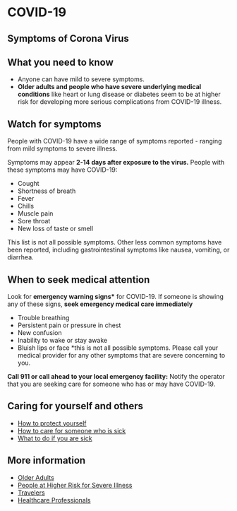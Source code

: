 # COVID-19
## Symptoms of Corona Virus
## What you need to know
- Anyone can have mild to severe symptoms.
- __Older adults and people who have severe underlying medical conditions__ like heart or lung disease or diabetes seem to be at higher risk for developing more serious complications from COVID-19 illness.

## Watch for symptoms
People with COVID-19 have a wide range of symptoms reported - ranging from mild symptoms to severe illness.

Symptoms may appear __2-14 days after exposure to the virus.__ People with these symptoms may have COVID-19:
- Cought
- Shortness of breath
- Fever
- Chills
- Muscle pain
- Sore throat
- New loss of taste or smell

This list is not all possible symptoms. Other less common symptoms have been reported, including gastrointestinal symptoms like nausea, vomiting, or diarrhea.

## When to seek medical attention
Look for __emergency warning signs*__ for COVID-19. If someone is showing any of these signs, __seek emergency medical care immediately__
- Trouble breathing
- Persistent pain or pressure in chest
- New confusion
- Inability to wake or stay awake
- Bluish lips or face
*this is not all possible symptoms. Please call your medical provider for any other symptoms that are severe concerning to you.

__Call 911 or call ahead to your local emergency facility:__ Notify the operator that you are seeking care for someone who has or may have COVID-19.
## Caring for yourself and others
- [How to protect yourself](https://www.cdc.gov/coronavirus/2019-ncov/prevent-getting-sick/prevention.html)
- [How to care for someone who is sick](https://www.cdc.gov/coronavirus/2019-ncov/if-you-are-sick/care-for-someone.html)
- [What to do if you are sick](https://www.cdc.gov/coronavirus/2019-ncov/if-you-are-sick/steps-when-sick.html)

## More information
- [Older Adults](https://www.cdc.gov/coronavirus/2019-ncov/need-extra-precautions/older-adults.html)
- [People at Higher Risk for Severe Illness](https://www.cdc.gov/coronavirus/2019-ncov/need-extra-precautions/people-at-higher-risk-old.html)
- [Travelers](https://www.cdc.gov/coronavirus/2019-ncov/travelers/index.html)
- [Healthcare Professionals](https://www.cdc.gov/coronavirus/2019-ncov/hcp/index.html)

